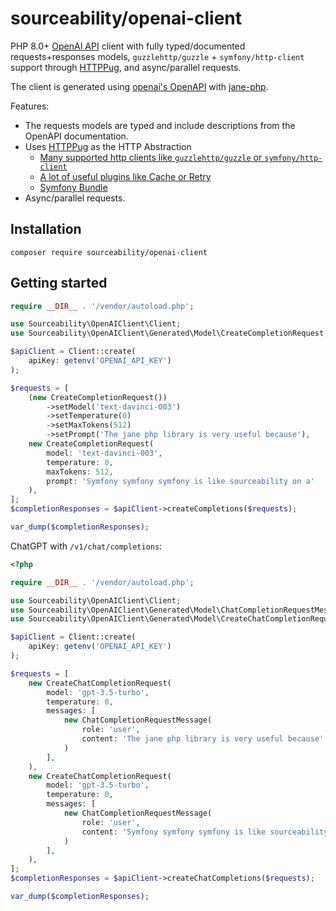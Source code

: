 # sourceability/openai-client

PHP 8.0+ [OpenAI API][openai_api] client with fully typed/documented requests+responses models,
`guzzlehttp/guzzle` + `symfony/http-client` support through [HTTPPug][httplug], and async/parallel requests.

The client is generated using [openai's OpenAPI][openai_openapi] with [jane-php][janephp].

Features:
- The requests models are typed and include descriptions from the OpenAPI documentation.
- Uses [HTTPPug][httplug] as the HTTP Abstraction
  - [Many supported http clients like `guzzlehttp/guzzle` or `symfony/http-client`][httplug_adapters]
  - [A lot of useful plugins like Cache or Retry][httplug_plugins]
  - [Symfony Bundle][httplug_sf_bundle]
- Async/parallel requests.

## Installation

```
composer require sourceability/openai-client
```

## Getting started

```php
require __DIR__ . '/vendor/autoload.php';

use Sourceability\OpenAIClient\Client;
use Sourceability\OpenAIClient\Generated\Model\CreateCompletionRequest;

$apiClient = Client::create(
    apiKey: getenv('OPENAI_API_KEY')
);

$requests = [
    (new CreateCompletionRequest())
        ->setModel('text-davinci-003')
        ->setTemperature(0)
        ->setMaxTokens(512)
        ->setPrompt('The jane php library is very useful because'),
    new CreateCompletionRequest(
        model: 'text-davinci-003',
        temperature: 0,
        maxTokens: 512,
        prompt: 'Symfony symfony symfony is like sourceability on a'
    ),
];
$completionResponses = $apiClient->createCompletions($requests);

var_dump($completionResponses);
```

ChatGPT with `/v1/chat/completions`:
```php
<?php

require __DIR__ . '/vendor/autoload.php';

use Sourceability\OpenAIClient\Client;
use Sourceability\OpenAIClient\Generated\Model\ChatCompletionRequestMessage;
use Sourceability\OpenAIClient\Generated\Model\CreateChatCompletionRequest;

$apiClient = Client::create(
    apiKey: getenv('OPENAI_API_KEY')
);

$requests = [
    new CreateChatCompletionRequest(
        model: 'gpt-3.5-turbo',
        temperature: 0,
        messages: [
            new ChatCompletionRequestMessage(
                role: 'user',
                content: 'The jane php library is very useful because'
            )
        ],
    ),
    new CreateChatCompletionRequest(
        model: 'gpt-3.5-turbo',
        temperature: 0,
        messages: [
            new ChatCompletionRequestMessage(
                role: 'user',
                content: 'Symfony symfony symfony is like sourceability on a'
            )
        ],
    ),
];
$completionResponses = $apiClient->createChatCompletions($requests);

var_dump($completionResponses);
```

[janephp]: https://github.com/janephp/janephp
[openai_api]: https://platform.openai.com/docs/
[openai_openapi]: https://github.com/openai/openai-openapi
[httplug]: http://httplug.io
[httplug_adapters]: https://docs.php-http.org/en/latest/clients.html
[httplug_plugins]: https://docs.php-http.org/en/latest/plugins/index.html
[httplug_sf_bundle]: https://docs.php-http.org/en/latest/integrations/symfony-bundle.html
